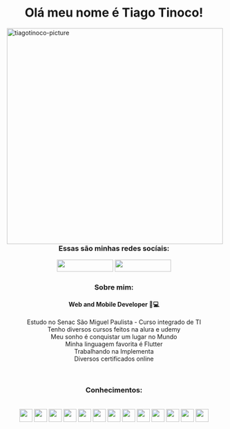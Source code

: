 <h1 align="center"> Olá meu nome é Tiago Tinoco! </h1> 
<img src="https://yt3.ggpht.com/p4DKgqcehwtOsOmMkRKrlB-O_H6f5di9qAPSqagDNj_gRjnNUKYDbHE8VhEV_sWSE5K8ZSOp_A=s600-c-k-c0x00ffffff-no-rj-rp-mo" alt="tiagotinoco-picture" align="right" height="500em">

<div align="center">
  <h3> Essas são minhas redes socíais:</h3>
  <a href="https://instagram.com/rafaballerini" target="_blank"><img height="28px" width="130px" src="https://img.shields.io/badge/-Instagram-%23E4405F?style=for-the-badge&logo=instagram&logoColor=white" target="_blank"></a>
  <a href="https://www.linkedin.com/in/rafaella-ballerini-45875016a" target="_blank"><img height="28px" width="130px" src="https://img.shields.io/badge/-LinkedIn-%230077B5?style=for-the-badge&logo=linkedin&logoColor=white" target="_blank"></a>
</div>

<div align="center">
  <h3>Sobre mim:</h3>
  <h4><strong>Web and Mobile Developer 📱💻<br></strong></h4>
  <p>
    Estudo no Senac São Miguel Paulista - Curso integrado de TI<br>
    Tenho diversos cursos feitos na alura e udemy<br>
    Meu sonho é conquistar um lugar no Mundo<br>
    Minha linguagem favorita é Flutter<br>
    Trabalhando na Implementa<br>
    Diversos certificados online<br>
  </p>
</div>
<br>
<div align="center">
  <h3>Conhecimentos:</h3>
  <br>
  <img height="30px" src="https://cdn.jsdelivr.net/gh/devicons/devicon/icons/flutter/flutter-original.svg" />
  <img height="30px" src="https://cdn.jsdelivr.net/gh/devicons/devicon/icons/dart/dart-original.svg" />
  <img height="30px" src="https://cdn.jsdelivr.net/gh/devicons/devicon/icons/html5/html5-original.svg" />
  <img height="30px" src="https://cdn.jsdelivr.net/gh/devicons/devicon/icons/css3/css3-original.svg" />
  <img height="30px" src="https://cdn.jsdelivr.net/gh/devicons/devicon/icons/android/android-original.svg" />
  <img height="30px" src="https://cdn.jsdelivr.net/gh/devicons/devicon/icons/kotlin/kotlin-original.svg" />
  <img height="30px" src="https://cdn.jsdelivr.net/gh/devicons/devicon/icons/java/java-original.svg" />
  <img height="30px" src="https://cdn.jsdelivr.net/gh/devicons/devicon/icons/javascript/javascript-original.svg" />
  <img height="30px" src="https://cdn.jsdelivr.net/gh/devicons/devicon/icons/vscode/vscode-original.svg" />
  <img height="30px" src="https://cdn.jsdelivr.net/gh/devicons/devicon/icons/firebase/firebase-plain.svg" />
  <img height="30px" src="https://cdn.jsdelivr.net/gh/devicons/devicon/icons/git/git-original.svg" />
  <img height="30px" src="https://cdn.jsdelivr.net/gh/devicons/devicon/icons/github/github-original.svg" />
  <img height="30px" src="https://cdn.jsdelivr.net/gh/devicons/devicon/icons/nextjs/nextjs-original.svg" />
</div>
